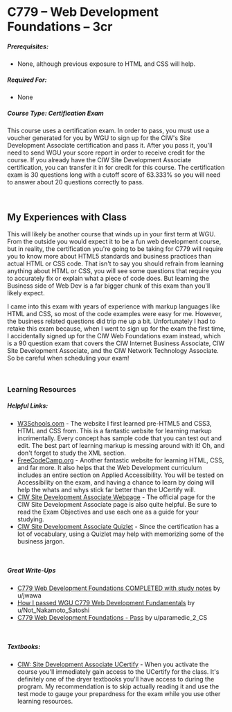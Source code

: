 # C779 – Web Development Foundations – 3cr
<h5>Prerequisites:</h5>
<ul>
<li>None, although previous exposure to HTML and CSS will help.</li>
</ul>

<h5>Required For:</h5>
<ul>
<li>None</li>
</ul>

<h5><b>Course Type:</b> Certification Exam</h5>
<p>This course uses a certification exam. In order to pass, you must use a voucher generated for you by WGU to sign up for the CIW's Site Development Associate certification and pass it. After you pass it, you'll need to send WGU your score report in order to receive credit for the course. If you already have the CIW Site Development Associate certification, you can transfer it in for credit for this course. The certification exam is 30 questions long with a cutoff score of 63.333% so you will need to answer about 20 questions correctly to pass.</p>

<br />

<h2>My Experiences with Class</h2>
<p>This will likely be another course that winds up in your first term at WGU. From the outside you would expect it to be a fun web development course, but in reality, the certification you're going to be taking for C779 will require you to know more about HTML5 standards and business practices than actual HTML or CSS code. That isn't to say you should refrain from learning anything about HTML or CSS, you will see some questions that require you to accurately fix or explain what a piece of code does. But learning the Business side of Web Dev is a far bigger chunk of this exam than you'll likely expect.</p>
<p>I came into this exam with years of experience with markup languages like HTML and CSS, so most of the code examples were easy for me. However, the business related questions did trip me up a bit. Unfortunately I had to retake this exam because, when I went to sign up for the exam the first time, I accidentally signed up for the CIW Web Foundations exam instead, which is a 90 question exam that covers the CIW Internet Business Associate, CIW Site Development Associate, and the CIW Network Technology Associate. So be careful when scheduling your exam!</p>

<br />

<h3>Learning Resources</h3>

<h5>Helpful Links:</h5>
<ul>
  <li><a href="https://www.w3schools.com/">W3Schools.com</a> - The website I first learned pre-HTML5 and CSS3, HTML and CSS from. This is a fantastic website for learning markup incrimentally. Every concept has sample code that you can test out and edit. The best part of learning markup is messing around with it! Oh, and don't forget to study the XML section.</li>
  <li><a href="https://www.freecodecamp.org/">FreeCodeCamp.org</a> - Another fantastic website for learning HTML, CSS, and far more. It also helps that the Web Development curriculum includes an entire section on Applied Accessibility. You will be tested on Accessibility on the exam, and having a chance to learn by doing will help the whats and whys stick far better than the UCertify will.</li>
  <li><a href="https://www.ciwcertified.com/ciw-certifications/web-foundations-series/site-development-associate">CIW Site Development Associate Webpage</a> - The official page for the CIW Site Development Associate page is also quite helpful. Be sure to read the Exam Objectives and use each one as a guide for your studying.</li>
  <li><a href="https://quizlet.com/326320823/ciw-site-development-associate-flash-cards/">CIW Site Development Associate Quizlet</a> - Since the certification has a lot of vocabulary, using a Quizlet may help with memorizing some of the business jargon.</li>
</ul>

<br />

<h5>Great Write-Ups</h5>
<ul>
  <li><a href="https://www.reddit.com/r/WGU/comments/7ttas7/c779_web_development_foundations_completed_with/">C779 Web Development Foundations COMPLETED with study notes</a> by u/jwawa</li>
  <li><a href="https://www.reddit.com/r/WGU_CompSci/comments/i9i4mm/how_i_passed_wgu_c779_web_development_fundamentals/">How I passed WGU C779 Web Development Fundamentals</a> by u/Not_Nakamoto_Satoshi</li>
  <li><a href="https://www.reddit.com/r/WGU_CompSci/comments/bgr4fi/c779_web_development_foundations_pass/">C779 Web Development Foundations - Pass</a> by u/paramedic_2_CS</li>
</ul>

<br />

<h5>Textbooks:</h5>
<ul>
  <li><a href="https://lrps.wgu.edu/provision/85273497">CIW: Site Development Associate UCertify</a> - When you activate the course you'll immediately gain access to the UCertify for the class. It's definitely one of the dryer textbooks you'll have access to during the program. My recommendation is to skip actually reading it and use the test mode to gauge your prepardness for the exam while you use other learning resources.</li>
</ul>
